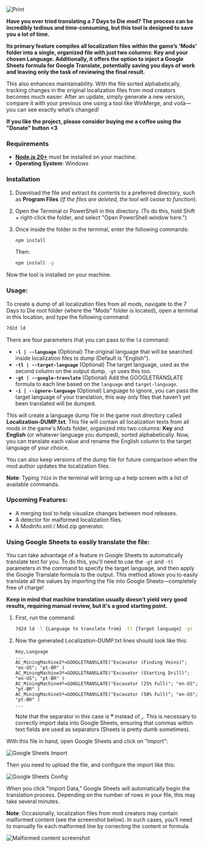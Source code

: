 
![Print](https://i.imgur.com/YM2j0zV.jpg)

**Have you ever tried translating a 7 Days to Die mod? The process can be incredibly tedious and time-consuming, but this tool is designed to save you a lot of time.**

**Its primary feature compiles all localization files within the game’s 'Mods' folder into a single, organized file with just two columns: Key and your chosen Language. Additionally, it offers the option to inject a Google Sheets formula for Google Translate, potentially saving you days of work and leaving only the task of reviewing the final result.**

This also enhances maintainability. With the file sorted alphabetically, tracking changes in the original localization files from mod creators becomes much easier. After an update, simply generate a new version, compare it with your previous one using a tool like WinMerge, and voilà—you can see exactly what’s changed!

**If you like the project, please consider buying me a coffee using the "Donate" button <3**

### Requirements

- [**Node.js 20+**](https://nodejs.org/) must be installed on your machine.
- **Operating System**: Windows

### Installation

1. Download the file and extract its contents to a preferred directory, such as **Program Files** (*If the files are deleted, the tool will cease to function*).
2. Open the Terminal or PowerShell in this directory. (To do this, hold Shift + right-click the folder, and select "Open PowerShell window here.")
3. Once inside the folder in the terminal, enter the following commands:

   ```bash
   npm install
   ```

   Then:

   ```bash
   npm install -g
   ```

Now the tool is installed on your machine.

### Usage:

To create a dump of all localization files from all mods, navigate to the 7 Days to Die root folder (where the "Mods" folder is located), open a terminal in this location, and type the following command:

```bash
7d2d ld
```

There are four parameters that you can pass to the `ld` command:

- **`-l | --language`** (Optional) The original language that will be searched inside localization files to dump (Default is "English").
- **`-tl | --target-language`** (Optional) The target language, used as the second column on the output dump, `-gt` uses this too.
- **`-gt | --google-translate`** (Optional) Add the GOOGLETRANSLATE formula to each line based on the `language` and `target-language`.
- **`-i | --ignore-language`** (Optional) Language to ignore, you can pass the target language of your translation, this way only files that haven’t yet been translated will be dumped.

This will create a language dump file in the game root directory called **Localization-DUMP.txt**. This file will contain all localization texts from all mods in the game's Mods folder, organized into two columns: **Key** and **English** (or whatever language you dumped), sorted alphabetically. Now, you can translate each value and rename the English column to the target language of your choice.

You can also keep versions of the dump file for future comparison when the mod author updates the localization files.

**Note**: Typing `7d2d` in the terminal will bring up a help screen with a list of available commands.

### Upcoming Features:

- A merging tool to help visualize changes between mod releases.
- A detector for malformed localization files.
- A Modinfo.xml / Mod.zip generator.

### Using Google Sheets to easily translate the file:

You can take advantage of a feature in Google Sheets to automatically translate text for you. To do this, you'll need to use the `-gt` and `-tl` parameters in the command to specify the target language, and then apply the Google Translate formula to the output. This method allows you to easily translate all the values by importing the file into Google Sheets—completely free of charge!

**Keep in mind that machine translation usually doesn't yield very good results, requiring manual review, but it's a good starting point.**

1. First, run the command:

   ```bash
   7d2d ld -l {Language to translate from} -tl {Target language} -gt
   ```

2. Now the generated Localization-DUMP.txt lines should look like this:

   ```text
   Key,Language
   ...
   AC_MiningMachine2º=GOOGLETRANSLATE("Excavator (Finding Veins)"; "en-US"; "pt-BR" )
   AC_MiningMachine3º=GOOGLETRANSLATE("Excavator (Starting Drill)"; "en-US"; "pt-BR" )
   AC_MiningMachine4º=GOOGLETRANSLATE("Excavator (25% Full)"; "en-US"; "pt-BR" )
   AC_MiningMachine5º=GOOGLETRANSLATE("Excavator (50% Full)"; "en-US"; "pt-BR" )
   ...
   ```

   Note that the separator in this case is **º** instead of **,**. This is necessary to correctly import data into Google Sheets, ensuring that commas within text fields are used as separators (Sheets is pretty dumb sometimes).

With this file in hand, open Google Sheets and click on "Import":

![Google Sheets Import](https://i.imgur.com/GPTAVWx.jpg)

Then you need to upload the file, and configure the import like this:

![Google Sheets Config](https://i.imgur.com/kPQcveV.jpg)

When you click "Import Data," Google Sheets will automatically begin the translation process. Depending on the number of rows in your file, this may take several minutes.

**Note**: Occasionally, localization files from mod creators may contain malformed content (see the screenshot below). In such cases, you'll need to manually fix each malformed line by correcting the content or formula.

![Malformed content screenshot](https://i.imgur.com/mmdwHbZ.jpg)

